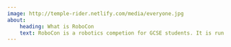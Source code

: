 ```yaml
---
image: http://temple-rider.netlify.com/media/everyone.jpg
about:
    heading: What is RoboCon
    text: RoboCon is a robotics competion for GCSE students. It is run by Hills Road sixthform students. Oh and it is FREE!
---
```



